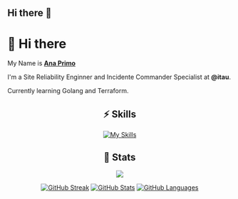 ## Hi there 👋

<!--
**aLuizab/aLuizab** is a ✨ _special_ ✨ repository because its `README.md` (this file) appears on your GitHub profile.

Here are some ideas to get you started:

- 🔭 I’m currently working on ...
- 🌱 I’m currently learning ...
- 👯 I’m looking to collaborate on ...
- 🤔 I’m looking for help with ...
- 💬 Ask me about ...
- 📫 How to reach me: ...
- 😄 Pronouns: ...
- ⚡ Fun fact: ...
-->

# 👋 Hi there 

My Name is [**Ana Primo**](https://anaprimo.com.br)
  
I'm a Site Reliability Enginner and Incidente Commander Specialist at **@itau**.
  
Currently learning Golang and Terraform.

<div align="center">

## ⚡️ Skills

[![My Skills](https://skillicons.dev/icons?i=linux,aws,gcp,grafana,prometheus,go,python,git,github,kubernetes,docker,terraform,bash,vim,arduino)](https://skillicons.dev)


<div align="center">

## 🔖 Stats

[![](https://komarev.com/ghpvc/?username=aLuizab&style=flat-square&color=C691E9)](https://github.com/antonkomarev/github-profile-views-counter)

[![GitHub Streak](https://github-readme-streak-stats.herokuapp.com?user=aLuizab&theme=material-palenight&hide_border=true)](https://git.io/streak-stats)
[![GitHub Stats](https://github-readme-stats.vercel.app/api?username=aLuizab&show_icons=true&hide_border=true&theme=material-palenight&count_private=true)](https://github.com/anuraghazra/github-readme-stats)
[![GitHub Languages](https://github-readme-stats.vercel.app/api/top-langs/?&username=aLuizab&layout=compact&hide_border=true&langs_count=8&theme=material-palenight)](https://github.com/anuraghazra/github-readme-stats)

</div>


</div>